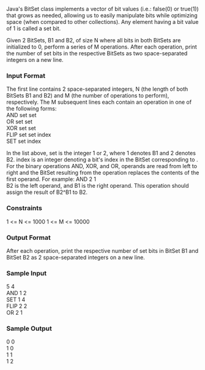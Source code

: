 Java's BitSet class implements a vector of bit values (i.e.:  false(0) or true(1)) that grows as needed, allowing us to easily manipulate bits while optimizing space (when compared to other collections). Any element having a bit value of 1 is called a set bit.

Given 2 BitSets, B1 and B2, of size N where all bits in both BitSets are initialized to 0, perform a series of M operations. After each operation, print the number of set bits in the respective BitSets as two space-separated integers on a new line.

### Input Format
The first line contains 2 space-separated integers, N (the length of both BitSets B1 and B2) and M (the number of operations to perform), respectively.
The M subsequent lines each contain an operation in one of the following forms:  
AND set set  
OR set set   
XOR set set  
FLIP set set index  
SET set index  

In the list above, set is the integer 1 or 2, where 1 denotes B1 and 2 denotes B2.
index is an integer denoting a bit's index in the BitSet corresponding to <set>.
For the binary operations AND, XOR, and OR, operands are read from left to right and the BitSet resulting from the operation replaces the contents of the first operand. For example:
AND 2 1  
B2 is the left operand, and B1 is the right operand. This operation should assign the result of B2^B1 to B2.

### Constraints
1 <= N <= 1000
1 <= M <= 10000

### Output Format
After each operation, print the respective number of set bits in BitSet B1 and BitSet B2 as 2 space-separated integers on a new line.

### Sample Input
5 4  
AND 1 2  
SET 1 4  
FLIP 2 2  
OR 2 1  

### Sample Output
0 0  
1 0  
1 1  
1 2  

